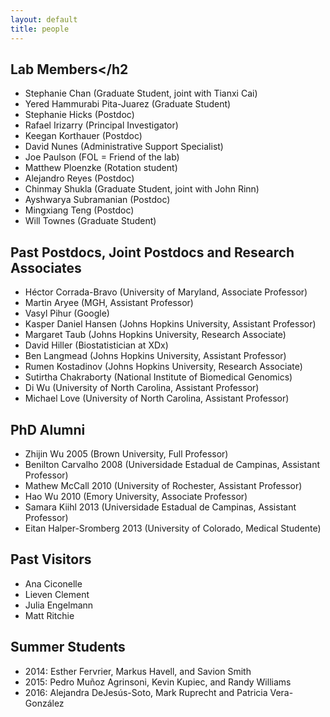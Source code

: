 ```yaml
---
layout: default
title: people
---
```


## Lab Members</h2

- Stephanie Chan (Graduate Student, joint with Tianxi Cai)
- Yered Hammurabi Pita-Juarez (Graduate Student)
- Stephanie Hicks (Postdoc)
- Rafael Irizarry (Principal Investigator)
- Keegan Korthauer (Postdoc)
- David Nunes (Administrative Support Specialist)
- Joe Paulson (FOL = Friend of the lab)
- Matthew Ploenzke (Rotation student)
- Alejandro Reyes (Postdoc)
- Chinmay Shukla (Graduate Student, joint with John Rinn)
- Ayshwarya Subramanian (Postdoc)
- Mingxiang Teng (Postdoc)
- Will Townes (Graduate Student)

## Past Postdocs, Joint Postdocs and Research Associates

- Héctor Corrada-Bravo (University of Maryland, Associate Professor)
- Martin Aryee (MGH, Assistant Professor)
- Vasyl Pihur (Google)
- Kasper Daniel Hansen (Johns Hopkins University, Assistant Professor)
- Margaret Taub (Johns Hopkins University, Research Associate)
- David Hiller (Biostatistician at XDx)
- Ben Langmead (Johns Hopkins University, Assistant Professor)
- Rumen Kostadinov (Johns Hopkins University, Research Associate)
- Sutirtha Chakraborty (National Institute of Biomedical Genomics)
- Di Wu (University of North Carolina, Assistant Professor)
- Michael Love (University of North Carolina, Assistant Professor)

## PhD Alumni

- Zhijin Wu 2005 (Brown University, Full Professor)
- Benilton Carvalho 2008 (Universidade Estadual de Campinas, Assistant Professor)
- Mathew McCall 2010 (University of Rochester, Assistant Professor)
- Hao Wu 2010 (Emory University, Associate Professor)
- Samara Kiihl 2013 (Universidade Estadual de Campinas, Assistant
                      Professor)
- Eitan Halper-Sromberg 2013 (University of Colorado, Medical Studente)

## Past Visitors 
- Ana Ciconelle
- Lieven Clement
- Julia Engelmann
- Matt Ritchie

## Summer Students
- 2014:  Esther Fervrier, Markus Havell, and  Savion Smith 
- 2015: Pedro Mu&ntilde;oz Agrinsoni, Kevin Kupiec, and  Randy Williams 
- 2016:  Alejandra DeJesús-Soto, Mark Ruprecht and  Patricia Vera-González
		  
